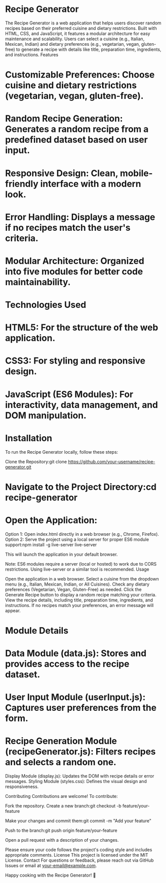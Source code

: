 # Recipe Generator
The Recipe Generator is a web application that helps users discover random recipes based on their preferred cuisine and dietary restrictions. Built with HTML, CSS, and JavaScript, it features a modular architecture for easy maintenance and scalability. Users can select a cuisine (e.g., Italian, Mexican, Indian) and dietary preferences (e.g., vegetarian, vegan, gluten-free) to generate a recipe with details like title, preparation time, ingredients, and instructions.
Features

# Customizable Preferences: Choose cuisine and dietary restrictions (vegetarian, vegan, gluten-free).
# Random Recipe Generation: Generates a random recipe from a predefined dataset based on user input.
# Responsive Design: Clean, mobile-friendly interface with a modern look.
# Error Handling: Displays a message if no recipes match the user's criteria.
# Modular Architecture: Organized into five modules for better code maintainability.

# Technologies Used

# HTML5: For the structure of the web application.
# CSS3: For styling and responsive design.
# JavaScript (ES6 Modules): For interactivity, data management, and DOM manipulation.

# Installation
To run the Recipe Generator locally, follow these steps:

Clone the Repository:git clone https://github.com/your-username/recipe-generator.git


# Navigate to the Project Directory:cd recipe-generator


# Open the Application:
Option 1: Open index.html directly in a web browser (e.g., Chrome, Firefox).
Option 2: Serve the project using a local server for proper ES6 module support:npm install -g live-server
live-server

This will launch the application in your default browser.



Note: ES6 modules require a server (local or hosted) to work due to CORS restrictions. Using live-server or a similar tool is recommended.
Usage

Open the application in a web browser.
Select a cuisine from the dropdown menu (e.g., Italian, Mexican, Indian, or All Cuisines).
Check any dietary preferences (Vegetarian, Vegan, Gluten-Free) as needed.
Click the Generate Recipe button to display a random recipe matching your criteria.
View the recipe details, including title, preparation time, ingredients, and instructions.
If no recipes match your preferences, an error message will appear.

# Module Details

# Data Module (data.js): Stores and provides access to the recipe dataset.
# User Input Module (userInput.js): Captures user preferences from the form.
# Recipe Generation Module (recipeGenerator.js): Filters recipes and selects a random one.
Display Module (display.js): Updates the DOM with recipe details or error messages.
Styling Module (styles.css): Defines the visual design and responsiveness.

Contributing
Contributions are welcome! To contribute:

Fork the repository.
Create a new branch:git checkout -b feature/your-feature


Make your changes and commit them:git commit -m "Add your feature"


Push to the branch:git push origin feature/your-feature


Open a pull request with a description of your changes.

Please ensure your code follows the project's coding style and includes appropriate comments.
License
This project is licensed under the MIT License.
Contact
For questions or feedback, please reach out via GitHub Issues or email at your-email@example.com.

Happy cooking with the Recipe Generator! 🍳
